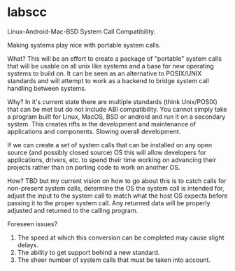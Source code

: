 # labscc
Linux-Android-Mac-BSD System Call Compatibility.  

Making systems play nice with portable system calls.

What?
This will be an effort to create a package of "portable" system calls that will be usable on all unix like systems and a base for new operating systems to build on.
It can be seen as an alternative to POSIX/UNIX standards and will attempt to work as a backend to bridge system call handling between systems.  

Why?
In it's current state there are multiple standards (think Unix/POSIX) that can be met but do not include ABI compatibility.  You cannot simply take a program built for Linux, MacOS, BSD or android and run it on a secondary system.  This creates rifts in the development and maintenance of applications and components.  Slowing overall development.

If we can create a set of system calls that can be installed on any open source (and possibly closed source) OS this will allow developers for applications, drivers, etc. to spend their time working on advancing their projects rather than on porting code to work on another OS.

How?
TBD but my current vision on how to go about this is to catch calls for non-present system calls, determine the OS the system call is intended for, adjust the input to the system call to match what the host OS expects before passing it to the proper system call.  Any returned data will be properly adjusted and returned to the calling program.

Foreseen issues?
1. The speed at which this conversion can be completed may cause slight delays.
2. The ability to get support behind a new standard.
3. The sheer number of system calls that must be taken into account.
